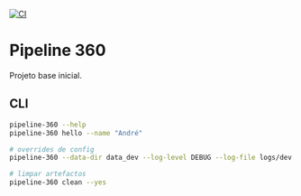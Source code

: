 ﻿[![CI](https://github.com/xoxpto/pipeline-360/actions/workflows/ci.yml/badge.svg)](https://github.com/xoxpto/pipeline-360/actions/workflows/ci.yml)

# Pipeline 360

Projeto base inicial.

## CLI

```bash
pipeline-360 --help
pipeline-360 hello --name "André"

# overrides de config
pipeline-360 --data-dir data_dev --log-level DEBUG --log-file logs/dev.log run --stage all

# limpar artefactos
pipeline-360 clean --yes
